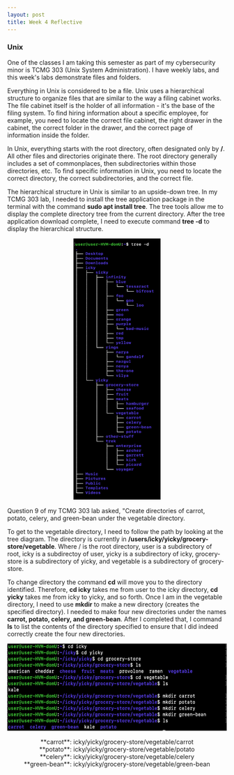 ```yaml
---
layout: post
title: Week 4 Reflective
---
```

### Unix

One of the classes I am taking this semester as part of my cybersecurity minor is TCMG 303 (Unix System Administration). I have weekly labs, and this week's labs demonstrate files and folders. 
<br/>
 
Everything in Unix is considered to be a file. Unix uses a hierarchical structure to organize files that are similar to the way a filing cabinet works. The file cabinet itself is the holder of all information - it's the base of the filing system. To find hiring information about a specific employee, for example, you need to locate the correct file cabinet, the right drawer in the cabinet, the correct folder in the drawer, and the correct page of information inside the folder.
<br/>

In Unix, everything starts with the root directory, often designated only by **/**. All other files and directories originate there. The root directory generally includes a set of commonplaces, then subdirectories within those directories, etc. To find specific information in Unix, you need to locate the correct directory, the correct subdirectories, and the correct file.
<br/>

The hierarchical structure in Unix is similar to an upside-down tree. In my TCMG 303 lab, I needed to install the tree application package in the terminal with the command **sudo apt install tree**. The tree tools allow me to display the complete directory tree from the current directory. After the tree application download complete, I need to execute command **tree -d** to display the hierarchical structure.
<br/>

<p align="center">
 <img width="200" height="600" src="/tree.PNG">
</p>
                                           
Question 9 of my TCMG 303 lab asked, "Create directories of carrot, potato, celery, and green-bean under the vegetable directory. 
<br/>

To get to the vegetable directory, I need to follow the path by looking at the tree diagram. The directory is currently in **/users/icky/yicky/grocery-store/vegetable**. Where / is the root directory, user is a subdirectory of root, icky is a subdirectoy of user, yicky is a subdirectory of icky, grocery-store is a subdirectory of yicky, and vegetable is a subdirectory of grocery-store. 
<br/>

To change directory the command **cd** will move you to the directory identified. Therefore, **cd icky** takes me from user to the icky directory, **cd yicky** takes me from icky to yicky, and so forth. Once I am in the vegetable directory, I need to use **mkdir** to make a new directory (creates the specified directory). I needed to make four new directories under the names **carrot, potato, celery, and green-bean**. After I completed that, I command **ls** to list the contents of the directory specified to ensure that I did indeed correctly create the four new directories. 
<br/>

<p align="center">
 <img width="600" height="200" src="/vegetable.PNG">
</p>

<div align="center">
**carrot**: icky/yicky/grocery-store/vegetable/carrot
<br/>
**potato**: icky/yicky/grocery-store/vegetable/potato
<br/>
**celery**: icky/yicky/grocery-store/vegetable/celery
<br/>
**green-bean**: icky/yicky/grocery-store/vegetable/green-bean

